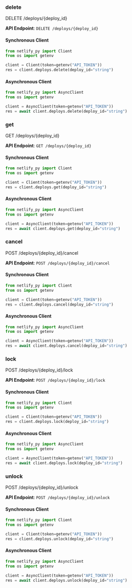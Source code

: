 
### delete <a name="delete"></a>
DELETE /deploys/{deploy_id}



**API Endpoint**: `DELETE /deploys/{deploy_id}`

#### Synchronous Client

```python
from netlify_py import Client
from os import getenv

client = Client(token=getenv("API_TOKEN"))
res = client.deploys.delete(deploy_id="string")
```

#### Asynchronous Client

```python
from netlify_py import AsyncClient
from os import getenv

client = AsyncClient(token=getenv("API_TOKEN"))
res = await client.deploys.delete(deploy_id="string")
```

### get <a name="get"></a>
GET /deploys/{deploy_id}



**API Endpoint**: `GET /deploys/{deploy_id}`

#### Synchronous Client

```python
from netlify_py import Client
from os import getenv

client = Client(token=getenv("API_TOKEN"))
res = client.deploys.get(deploy_id="string")
```

#### Asynchronous Client

```python
from netlify_py import AsyncClient
from os import getenv

client = AsyncClient(token=getenv("API_TOKEN"))
res = await client.deploys.get(deploy_id="string")
```

### cancel <a name="cancel"></a>
POST /deploys/{deploy_id}/cancel



**API Endpoint**: `POST /deploys/{deploy_id}/cancel`

#### Synchronous Client

```python
from netlify_py import Client
from os import getenv

client = Client(token=getenv("API_TOKEN"))
res = client.deploys.cancel(deploy_id="string")
```

#### Asynchronous Client

```python
from netlify_py import AsyncClient
from os import getenv

client = AsyncClient(token=getenv("API_TOKEN"))
res = await client.deploys.cancel(deploy_id="string")
```

### lock <a name="lock"></a>
POST /deploys/{deploy_id}/lock



**API Endpoint**: `POST /deploys/{deploy_id}/lock`

#### Synchronous Client

```python
from netlify_py import Client
from os import getenv

client = Client(token=getenv("API_TOKEN"))
res = client.deploys.lock(deploy_id="string")
```

#### Asynchronous Client

```python
from netlify_py import AsyncClient
from os import getenv

client = AsyncClient(token=getenv("API_TOKEN"))
res = await client.deploys.lock(deploy_id="string")
```

### unlock <a name="unlock"></a>
POST /deploys/{deploy_id}/unlock



**API Endpoint**: `POST /deploys/{deploy_id}/unlock`

#### Synchronous Client

```python
from netlify_py import Client
from os import getenv

client = Client(token=getenv("API_TOKEN"))
res = client.deploys.unlock(deploy_id="string")
```

#### Asynchronous Client

```python
from netlify_py import AsyncClient
from os import getenv

client = AsyncClient(token=getenv("API_TOKEN"))
res = await client.deploys.unlock(deploy_id="string")
```
